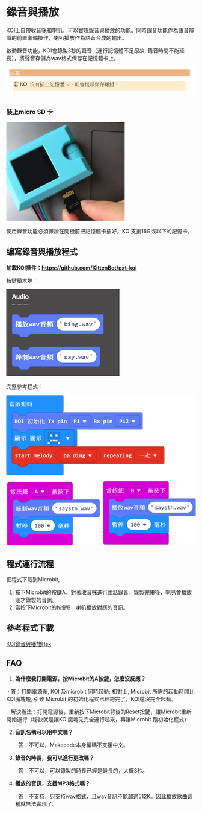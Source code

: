 # **錄音與播放**

KOI上自帶收音咪和喇叭，可以實現錄音與播放的功能。同時錄音功能作為語音辨識的前置準備操作，喇叭播放作為語音合成的輸出。

啟動錄音功能，KOI會錄製3秒的聲音（運行記憶體不足原故, 錄音時間不能延長），將聲音存儲為wav格式保存在記憶體卡上。

 ![](KOI05/01.png)

### 裝上micro SD 卡

 ![](KOI05/02-1.png)

使用錄音功能必須保證在開機前把記憶體卡插好，KOI支援16G或以下的記憶卡。



## 编寫錄音與播放程式

**加載KOI插件：https://github.com/KittenBot/pxt-koi**



按鍵積木塊：

 ![](KOI05/04.png)



完整參考程式：

  ![](KOI05/03-1.png)



## **程式運行流程**

把程式下載到Microbit, 

1. 按下Microbit的按鍵A，對著收音咪進行說話錄音。錄製完畢後，喇叭會播放剛才錄製的音訊。
2. 當按下Microbit的按鍵B，喇叭播放對應的音訊。



## 參考程式下載

[KOI錄音與播放Hex](https://bit.ly/KOIVoiceRecandPlayHex)



## FAQ

1. **為什麼我打開電源，按Microbit的A按鍵，怎麼沒反應？**

​       ·    答：打開電源後, KOI 及microbit 同時起動; 相對上, Microbit 所需的起動時間比KOI魔塊短, 引致 Microbit 的初始化程式已經跑完了，KOI還沒完全起動。

​       ·    解決辦法：打開電源後，重新按下Microbit背後的Reset按鍵，讓Microbit重新開始運行（秘訣就是讓KOI魔塊先完全運行起來，再讓Microbit 跑初始化程式）



2. **音訊名稱可以用中文嗎？**

   ·    答：不可以，Makecode本身編碼不支援中文。

   

3. **錄音的時長，我可以進行更改嗎？**

   ·    答：不可以，可以錄製的時長已經是最長的，大概3秒。

   

4. **播放的音訊，支援MP3格式嗎？**

   ·    答：不支持，只支持wav格式，且wav音訊不能超過512K。因此播放歌曲這種就無法實現了。


